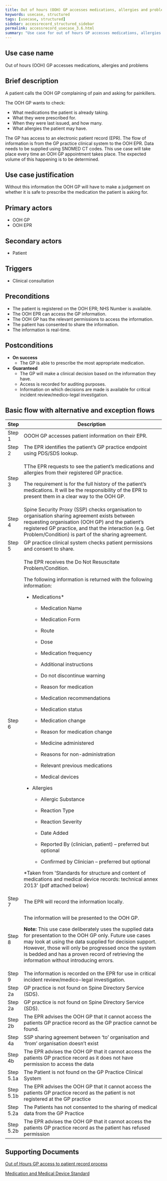 ```yaml
---
title: Out of hours (OOH) GP accesses medications, allergies and problems
keywords: usecase, structured
tags: [usecase, structured] 
sidebar: accessrecord_structured_sidebar
permalink: accessrecord_usecase_3.6.html
summary: "Use case for out of hours GP accesses medications, allergies and problems"
---
```


## Use case name
Out of hours (OOH) GP accesses medications, allergies and problems

## Brief description
A patient calls the OOH GP complaining of pain and asking for painkillers.

The OOH GP wants to check: 
-   What medications the patient is already taking.
-   What they were prescribed for.
-   When they were last issued, and how many.
-   What allergies the patient may have.

The GP has access to an electronic patient record (EPR). The flow of information is from the GP practice clinical system to the OOH EPR.
Data needs to be supplied using SNOMED CT codes. This use case will take place every time an OOH GP appointment takes place. The expected volume of this happening is to be determined.

## Use case justification
Without this information the OOH GP will have to make a judgement on whether it is safe to prescribe the medication the patient is asking for.

## Primary actors
-   OOH GP
-   OOH EPR

## Secondary actors
-   Patient

## Triggers
-   Clinical consultation

## Preconditions
-   The patient is registered on the OOH EPR; NHS Number is available.
-   The OOH EPR can access the GP information.
-   The OOH GP has the relevant permissions to access the information.
-   The patient has consented to share the information.
-   The information is real-time.

## Postconditions

-   **On success**
    - The GP is able to prescribe the most appropriate medication.
-   **Guaranteed**
    - The GP will make a clinical decision based on the information they have.
    - Access is recorded for auditing purposes.
    - Information on which decisions are made is available for critical incident review/medico-legal investigation.

## Basic flow with alternative and exception flows

<table>
<thead>
<tr class="header">
<th style="width:10%">Step</th>
<th>Description</th>
</tr>
</thead>
<tbody>
<tr class="odd">
<td>Step 1</td>
<td>OOOH GP accesses patient information on their EPR.</td>
</tr>
<tr class="even">
<td>Step 2</td>
<td>The EPR identifies the patient’s GP practice endpoint using PDS/SDS lookup.</td>
</tr>
<tr class="odd">
<td>Step 3</td>
<td><p>TThe EPR requests to see the patient’s medications and allergies from their registered GP practice.</p>
<p>The requirement is for the full history of the patient’s medications. It will be the responsibility of the EPR to present them in a clear way to the OOH GP.</p></td>
</tr>
<tr class="even">
<td>Step 4</td>
<td>Spine Security Proxy (SSP) checks organisation to organisation sharing agreement exists between requesting organisation (OOH GP) and the patient’s registered GP practice, and that the interaction (e.g. Get Problem/Condition) is part of the sharing agreement.</td>
</tr>
<tr class="odd">
<td>Step 5</td>
<td>GP practice clinical system checks patient permissions and consent to share.</td>
</tr>
<tr class="even">
<td>Step 6</td>
<td><p>The EPR receives the Do Not Resuscitate Problem/Condition.</p>
<p>The following information is returned with the following information:</p>
<ul>
<li><p>Medications*</p>
<ul>
<li><p>Medication Name</p></li>
<li><p>Medication Form</p></li>
<li><p>Route</p></li>
<li><p>Dose</p></li>
<li><p>Medication frequency</p></li>
<li><p>Additional instructions</p></li>
<li><p>Do not discontinue warning</p></li>
<li><p>Reason for medication</p></li>
<li><p>Medication recommendations</p></li>
<li><p>Medication status</p></li>
<li><p>Medication change</p></li>
<li><p>Reason for medication change</p></li>
<li><p>Medicine administered</p></li>
<li><p>Reasons for non-administration</p></li>
<li><p>Relevant previous medications</p></li>
<li><p>Medical devices</p></li>
</ul></li>
<li><p>Allergies</p>
<ul>
<li><p>Allergic Substance</p></li>
<li><p>Reaction Type</p></li>
<li><p>Reaction Severity</p></li>
<li><p>Date Added</p></li>
<li><p>Reported By (clinician, patient) – preferred but optional</p></li>
<li><p>Confirmed by Clinician – preferred but optional</p></li>
</ul></li>
</ul>
<p>*Taken from 'Standards for structure and content of medications and medical device records: technical annex 2013' (pdf attached below)</p></td>
</tr>
<tr class="odd">
<td>Step 7</td>
<td>The EPR will record the information locally.</td>
</tr>
<tr class="even">
<td>Step 8</td>
<td><p>The information will be presented to the OOH GP.</p>
    <p><strong>Note:</strong> This use case deliberately uses the supplied data for presentation to the OOH GP only. Future use cases may look at using the data supplied for decision support. However, those will only be progressed once the system is bedded and has a proven record of retrieving the information without introducing errors.</p></td>
</tr>
<tr class="odd">
<td>Step 9</td>
<td>The information is recorded on the EPR for use in critical incident review/medico-legal investigation.</td>
</tr>
<tr class="even">
<td>Step 2a</td>
<td>GP practice is not found on Spine Directory Service (SDS).</td>
</tr>    
<tr class="even">
<td>Step 2a</td>
<td>GP practice is not found on Spine Directory Service (SDS).</td>
</tr>
<tr class="odd">
<td>Step 2b</td>
<td>The EPR advises the OOH GP that it cannot access the patients GP practice record as the GP practice cannot be found.</td>
</tr>
<tr class="even">
<td>Step 4a</td>
<td>SSP sharing agreement between ‘to’ organisation and ‘from’ organisation doesn’t exist</td>
</tr>
<tr class="odd">
<td>Step 4b</td>
<td>The EPR advises the OOH GP that it cannot access the patients GP practice record as it does not have permission to access the data</td>
</tr>
<tr class="even">
<td>Step 5.1a</td>
<td>The Patient is not found on the GP Practice Clinical System</td>
</tr>
<tr class="odd">
<td>Step 5.1b</td>
<td>The EPR advises the OOH GP that it cannot access the patients GP practice record as the patient is not registered at the GP practice</td>
</tr>
<tr class="even">
<td>Step 5.2a</td>
<td>The Patients has not consented to the sharing of medical data from the GP Practice</td>
</tr>
<tr class="odd">
<td>Step 5.2b</td>
<td>The EPR advises the OOH GP that it cannot access the patients GP practice record as the patient has refused permission</td>
</tr>
</tbody>
</table>

## Supporting Documents

[Out of Hours GP access to patient record process](/pages/accessrecord_structured/use_cases/Out_of_hours_GP_access_to_patient_record_process.pdf "Out of Hours GP access to patient record process")

[Medication and Medical Device Standard](/pages/accessrecord_structured/use_cases/Medication_record.pdf "Medication and Medical Device Standard")
